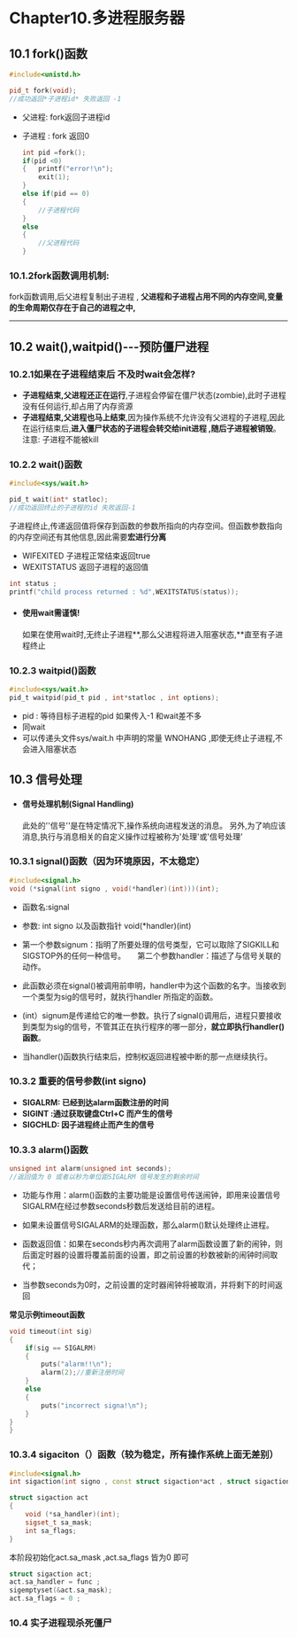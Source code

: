 # Chapter10.多进程服务器



##    10.1 fork()函数

```c++
#include<unistd.h>

pid_t fork(void);
//成功返回*子进程id* 失败返回 -1
```

- 父进程: fork返回子进程id

- 子进程 : fork  返回0

  ```c++
  int pid =fork();
  if(pid <0)
  {   printf("error!\n");
      exit(1);
  }
  else if(pid == 0)
  {
      //子进程代码
  }
  else
  {
      //父进程代码
  }
  ```

###  10.1.2fork函数调用机制:

fork函数调用,后父进程复制出子进程 , **父进程和子进程占用不同的内存空间,变量的生命周期仅存在于自己的进程之中,**



---



##  10.2  wait(),waitpid()---预防僵尸进程



###    10.2.1如果在子进程结束后 不及时wait会怎样?

-  **子进程结束,父进程还正在运行**,子进程会停留在僵尸状态(zombie),此时子进程没有任何运行,却占用了内存资源
- **子进程结束,父进程也马上结束**,因为操作系统不允许没有父进程的子进程,因此在运行结束后,**进入僵尸状态的子进程会转交给init进程 ,随后子进程被销毁**。    注意: 子进程不能被kill



###    10.2.2 wait()函数

```c
#include<sys/wait.h>

pid_t wait(int* statloc);
//成功返回终止的子进程的id 失败返回-1
```

子进程终止,传递返回值将保存到函数的参数所指向的内存空间。但函数参数指向的内存空间还有其他信息,因此需要**宏进行分离**

- WIFEXITED 子进程正常结束返回true
- WEXITSTATUS 返回子进程的返回值

```c++
int status ;
printf("child process returned : %d",WEXITSTATUS(status));
```

- #### 使用wait需谨慎!

  如果在使用wait时,无终止子进程**,那么父进程将进入阻塞状态,**直至有子进程终止



###     10.2.3 waitpid()函数

```c
#include<sys/wait.h>
pid_t waitpid(pid_t pid , int*statloc , int options);
```

- pid : 等待目标子进程的pid 如果传入-1 和wait差不多
- 同wait
- 可以传递头文件sys/wait.h 中声明的常量 WNOHANG ,即使无终止子进程,不会进入阻塞状态



## 10.3 信号处理

- #### 信号处理机制(Signal Handling)

  此处的''信号''是在特定情况下,操作系统向进程发送的消息。 另外,为了响应该消息,执行与消息相关的自定义操作过程被称为'处理'或'信号处理'



###    10.3.1 signal()函数（因为环境原因，不太稳定）

```c++
#include<signal.h>
void (*signal(int signo , void(*handler)(int)))(int);
```

- 函数名:signal
- 参数: int signo 以及函数指针 void(*handler)(int)

- 第一个参数signum：指明了所要处理的信号类型，它可以取除了SIGKILL和SIGSTOP外的任何一种信号。 　 第二个参数handler：描述了与信号关联的动作。

- 此函数必须在signal()被调用前申明，handler中为这个函数的名字。当接收到一个类型为sig的信号时，就执行handler 所指定的函数。


- (int）signum是传递给它的唯一参数。执行了signal()调用后，进程只要接收到类型为sig的信号，不管其正在执行程序的哪一部分，**就立即执行handler()函数**。


- 当handler()函数执行结束后，控制权返回进程被中断的那一点继续执行。



###     10.3.2 重要的信号参数(int signo)

- **SIGALRM: 已经到达alarm函数注册的时间**
- **SIGINT :通过获取键盘Ctrl+C 而产生的信号**
- **SIGCHLD: 因子进程终止而产生的信号**



###     10.3.3 alarm()函数

```c++
unsigned int alarm(unsigned int seconds);
//返回值为 0 或者以秒为单位距SIGALRM 信号发生的剩余时间
```

- 功能与作用：alarm()函数的主要功能是设置信号传送闹钟，即用来设置信号SIGALRM在经过参数seconds秒数后发送给目前的进程。

- 如果未设置信号SIGALARM的处理函数，那么alarm()默认处理终止进程。

- 函数返回值：如果在seconds秒内再次调用了alarm函数设置了新的闹钟，则后面定时器的设置将覆盖前面的设置，即之前设置的秒数被新的闹钟时间取代；

- 当参数seconds为0时，之前设置的定时器闹钟将被取消，并将剩下的时间返回

**常见示例timeout函数**

```c++
void timeout(int sig)
{
    if(sig == SIGALRM)
    {
        puts("alarm!!\n");
        alarm(2);//重新注册时间
    }
    else
    {
        puts("incorrect signa!\n");
    }
}
}
```



###       10.3.4 sigaciton（）函数（较为稳定，所有操作系统上面无差别）

```c++
#include<signal.h>
int sigaction(int signo , const struct sigaction*act , struct sigaction* old_act);

struct sigaction act
{
    void (*sa_handler)(int);
    sigset_t sa_mask;
    int sa_flags;
}
```

本阶段初始化act.sa_mask ,act.sa_flags 皆为0 即可

```c++
struct sigaction act;
act.sa_handler = func ;
sigemptyset(&act.sa_mask);
act.sa_flags = 0 ;
```





###  10.4 实子进程现杀死僵尸
